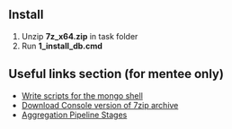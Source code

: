 ## Install
1. Unzip **7z_x64.zip** in task folder
2. Run **1_install_db.cmd**

## Useful links section (for mentee only)
* [Write scripts for the mongo shell](https://docs.mongodb.com/manual/tutorial/write-scripts-for-the-mongo-shell/)
* [Download Console version of 7zip archive](http://www.7-zip.org/download.html)
* [Aggregation Pipeline Stages](https://docs.mongodb.com/manual/reference/operator/aggregation-pipeline/)